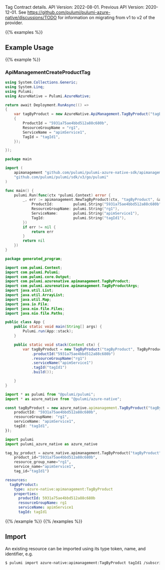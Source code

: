 Tag Contract details.
API Version: 2022-08-01.
Previous API Version: 2020-12-01. See https://github.com/pulumi/pulumi-azure-native/discussions/TODO for information on migrating from v1 to v2 of the provider.

{{% examples %}}
## Example Usage
{{% example %}}
### ApiManagementCreateProductTag
```csharp
using System.Collections.Generic;
using System.Linq;
using Pulumi;
using AzureNative = Pulumi.AzureNative;

return await Deployment.RunAsync(() => 
{
    var tagByProduct = new AzureNative.ApiManagement.TagByProduct("tagByProduct", new()
    {
        ProductId = "5931a75ae4bbd512a88c680b",
        ResourceGroupName = "rg1",
        ServiceName = "apimService1",
        TagId = "tagId1",
    });

});


```

```go
package main

import (
	apimanagement "github.com/pulumi/pulumi-azure-native-sdk/apimanagement"
	"github.com/pulumi/pulumi/sdk/v3/go/pulumi"
)

func main() {
	pulumi.Run(func(ctx *pulumi.Context) error {
		_, err := apimanagement.NewTagByProduct(ctx, "tagByProduct", &apimanagement.TagByProductArgs{
			ProductId:         pulumi.String("5931a75ae4bbd512a88c680b"),
			ResourceGroupName: pulumi.String("rg1"),
			ServiceName:       pulumi.String("apimService1"),
			TagId:             pulumi.String("tagId1"),
		})
		if err != nil {
			return err
		}
		return nil
	})
}

```

```java
package generated_program;

import com.pulumi.Context;
import com.pulumi.Pulumi;
import com.pulumi.core.Output;
import com.pulumi.azurenative.apimanagement.TagByProduct;
import com.pulumi.azurenative.apimanagement.TagByProductArgs;
import java.util.List;
import java.util.ArrayList;
import java.util.Map;
import java.io.File;
import java.nio.file.Files;
import java.nio.file.Paths;

public class App {
    public static void main(String[] args) {
        Pulumi.run(App::stack);
    }

    public static void stack(Context ctx) {
        var tagByProduct = new TagByProduct("tagByProduct", TagByProductArgs.builder()        
            .productId("5931a75ae4bbd512a88c680b")
            .resourceGroupName("rg1")
            .serviceName("apimService1")
            .tagId("tagId1")
            .build());

    }
}

```

```typescript
import * as pulumi from "@pulumi/pulumi";
import * as azure_native from "@pulumi/azure-native";

const tagByProduct = new azure_native.apimanagement.TagByProduct("tagByProduct", {
    productId: "5931a75ae4bbd512a88c680b",
    resourceGroupName: "rg1",
    serviceName: "apimService1",
    tagId: "tagId1",
});

```

```python
import pulumi
import pulumi_azure_native as azure_native

tag_by_product = azure_native.apimanagement.TagByProduct("tagByProduct",
    product_id="5931a75ae4bbd512a88c680b",
    resource_group_name="rg1",
    service_name="apimService1",
    tag_id="tagId1")

```

```yaml
resources:
  tagByProduct:
    type: azure-native:apimanagement:TagByProduct
    properties:
      productId: 5931a75ae4bbd512a88c680b
      resourceGroupName: rg1
      serviceName: apimService1
      tagId: tagId1

```

{{% /example %}}
{{% /examples %}}

## Import

An existing resource can be imported using its type token, name, and identifier, e.g.

```sh
$ pulumi import azure-native:apimanagement:TagByProduct tagId1 /subscriptions/subid/resourceGroups/rg1/providers/Microsoft.ApiManagement/service/apimService1/tags/tagId1 
```
